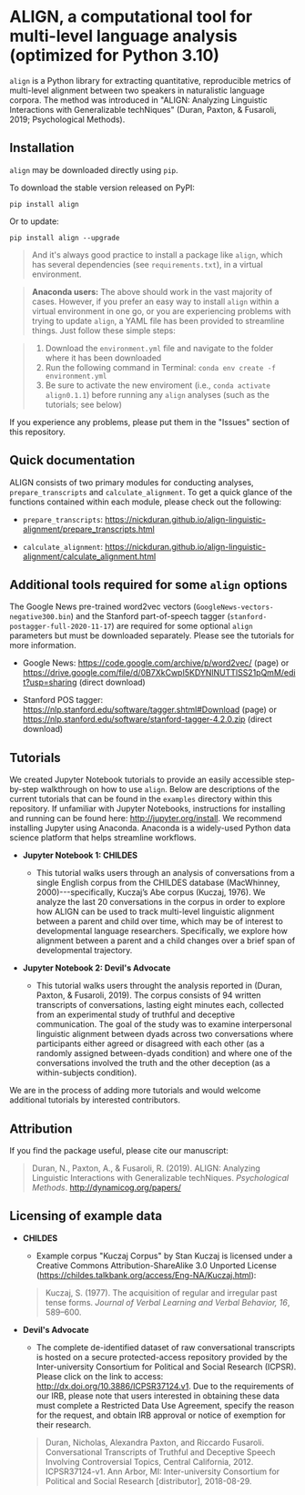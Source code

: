 # ALIGN, a computational tool for multi-level language analysis (optimized for Python 3.10)

`align` is a Python library for extracting quantitative, reproducible
metrics of multi-level alignment between two speakers in naturalistic
language corpora. The method was introduced in "ALIGN: Analyzing
Linguistic Interactions with Generalizable techNiques" (Duran, Paxton, &
Fusaroli, 2019; Psychological Methods).

<!--
## Try out `align` with Binder

Interested in seeing how `align` works, but not sure if you want to install it
yet? Try it out through Binder. Click the "launch" button to get a complete
cloud environment to try out the ALIGN pipeline on our Python tutorials (the CHILDES
  tutorial is currently the only one fully operational). The process for Binder to launch may
  take several minutes.

[![Binder](https://mybinder.org/badge.svg)](https://mybinder.org/v2/gh/nickduran/align-linguistic-alignment/master)
-->

## Installation

`align` may be downloaded directly using `pip`.

To download the stable version released on PyPI:

```
pip install align
```

Or to update:

```
pip install align --upgrade
```

> And it's always good practice to install a package like `align`, which has several dependencies (see `requirements.txt`), in a virtual environment.

> **Anaconda users:** The above should work in the vast majority of cases. However, if you prefer an easy way to install `align` within a virtual environment in one go, or you are experiencing problems with trying to update `align`, a YAML file has been provided to streamline things. Just follow these simple steps:

> 1. Download the `environment.yml` file and navigate to the folder where it has been downloaded
> 2. Run the following command in Terminal: `conda env create -f environment.yml`
> 3. Be sure to activate the new enviroment (i.e., `conda activate align0.1.1`) before running any `align` analyses (such as the tutorials; see below)

If you experience any problems, please put them in the "Issues" section of this repository.

<!--
To download directly from our GitHub repo:

```
pip install git+https://github.com/nickduran/align-linguistic-alignment.git
```
-->

## Quick documentation

ALIGN consists of two primary modules for conducting analyses, `prepare_transcripts` and `calculate_alignment`. To get a quick glance of the functions contained within each module, please check out the following:

- `prepare_transcripts`: https://nickduran.github.io/align-linguistic-alignment/prepare_transcripts.html

- `calculate_alignment`: https://nickduran.github.io/align-linguistic-alignment/calculate_alignment.html

## Additional tools required for some `align` options

The Google News pre-trained word2vec vectors (`GoogleNews-vectors-negative300.bin`)
and the Stanford part-of-speech tagger (`stanford-postagger-full-2020-11-17`)
are required for some optional `align` parameters but must be downloaded
separately. Please see the tutorials for more information.

- Google News: https://code.google.com/archive/p/word2vec/ (page) or
  https://drive.google.com/file/d/0B7XkCwpI5KDYNlNUTTlSS21pQmM/edit?usp=sharing
  (direct download)

- Stanford POS tagger: https://nlp.stanford.edu/software/tagger.shtml#Download (page)
  or https://nlp.stanford.edu/software/stanford-tagger-4.2.0.zip
  (direct download)

## Tutorials

We created Jupyter Notebook tutorials to provide an easily accessible
step-by-step walkthrough on how to use `align`. Below are descriptions of the
current tutorials that can be found in the `examples` directory within this
repository. If unfamiliar with Jupyter Notebooks, instructions for installing
and running can be found here: http://jupyter.org/install. We recommend installing
Jupyter using Anaconda. Anaconda is a widely-used Python data science platform
that helps streamline workflows.

- **Jupyter Notebook 1: CHILDES**

  - This tutorial walks users through an analysis of conversations from a
    single English corpus from the CHILDES database (MacWhinney,
    2000)---specifically, Kuczaj’s Abe corpus (Kuczaj, 1976). We analyze the
    last 20 conversations in the corpus in order to explore how ALIGN can be
    used to track multi-level linguistic alignment between a parent and child
    over time, which may be of interest to developmental language researchers.
    Specifically, we explore how alignment between a parent and a child
    changes over a brief span of developmental trajectory.

- **Jupyter Notebook 2: Devil's Advocate**
  - This tutorial walks users throught the analysis reported in (Duran,
    Paxton, & Fusaroli, 2019). The corpus consists of 94 written
    transcripts of conversations, lasting eight minutes each, collected from
    an experimental study of truthful and deceptive communication. The goal
    of the study was to examine interpersonal linguistic alignment between
    dyads across two conversations where participants either agreed or
    disagreed with each other (as a randomly assigned between-dyads condition)
    and where one of the conversations involved the truth and the other
    deception (as a within-subjects condition).

We are in the process of adding more tutorials and would welcome additional
tutorials by interested contributors.

## Attribution

If you find the package useful, please cite our manuscript:

> Duran, N., Paxton, A., & Fusaroli, R. (2019). ALIGN: Analyzing
> Linguistic Interactions with Generalizable techNiques. _Psychological Methods_. http://dynamicog.org/papers/

## Licensing of example data

- **CHILDES**

  - Example corpus "Kuczaj Corpus" by Stan Kuczaj is licensed under a
    Creative Commons Attribution-ShareAlike 3.0 Unported License
    (https://childes.talkbank.org/access/Eng-NA/Kuczaj.html):

  > Kuczaj, S. (1977). The acquisition of regular and irregular past tense
  > forms. _Journal of Verbal Learning and Verbal Behavior, 16_, 589–600.

- **Devil's Advocate**

  - The complete de-identified dataset of raw conversational transcripts
    is hosted on a secure protected-access repository provided by the
    Inter-university Consortium for Political and Social Research
    (ICPSR). Please click on the link to access: http://dx.doi.org/10.3886/ICPSR37124.v1.
    Due to the requirements of our IRB, please note that users interested in
    obtaining these data must complete a Restricted Data Use Agreement, specify
    the reason for the request, and obtain IRB approval or notice of exemption for their research.

  > Duran, Nicholas, Alexandra Paxton, and Riccardo
  > Fusaroli. Conversational Transcripts of Truthful and
  > Deceptive Speech Involving Controversial Topics,
  > Central California, 2012. ICPSR37124-v1. Ann Arbor,
  > MI: Inter-university Consortium for Political and
  > Social Research [distributor], 2018-08-29.
